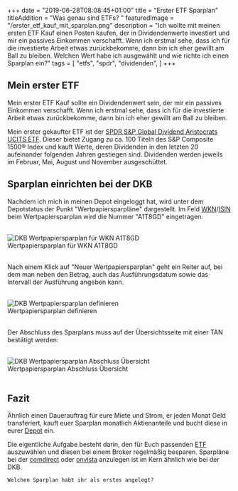 +++
date = "2019-06-28T08:08:45+01:00"
title = "Erster ETF Sparplan"
titleAddition = "Was genau sind ETFs? "
featuredImage = "/erster_etf_kauf_mit_sparplan.png"
description = "Ich wollte mit meinen ersten ETF Kauf einen Posten kaufen, der in Dividendenwerte investiert und mir ein passives Einkommen verschafft. Wenn ich erstmal sehe, dass ich für die investierte Arbeit etwas zurückbekomme, dann bin ich eher gewillt am Ball zu bleiben. Welchen Wert habe ich ausgewählt und wie richte ich einen Sparplan ein?"
tags = [
    "etfs",
    "spdr",
    "dividenden",
]
+++

## Mein erster ETF

Mein erster ETF Kauf sollte ein Dividendenwert sein, der mir ein passives Einkommen verschafft.
Wenn ich erstmal sehe, dass ich für die investierte Arbeit etwas zurückbekomme, dann bin ich
eher gewillt am Ball zu bleiben.

Mein erster gekaufter ETF ist der [SPDR S&P Global Dividend Aristocrats UCITS ETF](https://www.justetf.com/de/etf-profile.html?isin=IE00B9CQXS71 "SPDR S&P Global Dividend Aristocrats UCITS ETF"). Dieser bietet Zugang zu ca. 100 Titeln des S&P Composite 1500® Index und kauft Werte, deren Dividenden in den letzten 20 aufeinander folgenden Jahren gestiegen sind. Dividenden werden jeweils im Februar, Mai, August und November ausgeschüttet.


## Sparplan einrichten bei der DKB

Nachdem ich mich in meinen Depot eingeloggt hat, wird unter dem Depotstatus der Punkt "Wertpapiersparpläne" dargestellt.
Im Feld [WKN](https://de.wikipedia.org/wiki/Wertpapierkennnummer "WKN")/[ISIN](https://de.wikipedia.org/wiki/Internationale_Wertpapierkennnummer "ISIN") beim Wertpapiersparplan wird die Nummer "A1T8GD" eingetragen.

<br>
<img src="/wertpapiersparplan_wkn_eintragen.png" class="center" alt="DKB Wertpapiersparplan für WKN A1T8GD"/>
<div class="right">Wertpapiersparplan für WKN A1T8GD</div>
<br>


Nach einem Klick auf "Neuer Wertpapiersparplan" geht ein Reiter auf, bei dem man neben den Betrag, auch das Ausführungsdatum
sowie das Intervall der Ausführung angeben kann.

<br>
<img src="/wertpapiersparplan_wkn_werte_festlegen.png" class="center" alt="DKB Wertpapiersparplan definieren"/>
<div class="right">Wertpapiersparplan definieren</div>
<br>


Der Abschluss des Sparplans muss auf der Übersichtsseite mit einer TAN bestätigt werden:


<br>
<img src="/wertpapiersparplan_abschluss_uebersicht.png" class="center" alt="DKB Wertpapiersparplan Abschluss Übersicht"/>
<div class="right">Wertpapiersparplan Abschluss Übersicht</div>
<br>


## Fazit

Ähnlich einen Dauerauftrag für eure Miete und Strom, er jeden Monat Geld transferiert, kauft euer Sparplan
monatlich Aktienanteile und bucht diese in eurer [Depot](/post/depotwahl "Depot") ein.


Die eigentliche Aufgabe besteht darin, den für Euch passenden [ETF](/post/etf "ETF") auszuwählen und diesen bei einem
Broker regelmäßig besparen. Sparpläne bei der [comdirect](https://www.comdirect.de "comdirect") oder
[onvista](https://www.onvista.de "onvista") anzulegen ist im Kern ähnlich wie bei der DKB.


`Welchen Sparplan habt ihr als erstes angelegt?`

